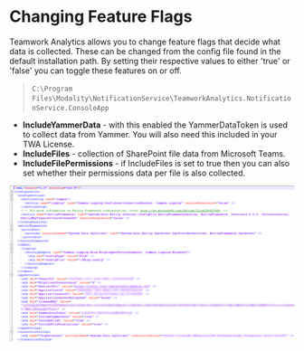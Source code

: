 # Changing Feature Flags

Teamwork Analytics allows you to change feature flags that decide what data is collected. These can be changed from the config file found in the default installation path. By setting their respective values to either 'true' or 'false' you can toggle these features on or off.

>`C:\Program Files\Modality\NotificationService\TeamworkAnalytics.NotificationService.ConsoleApp`

- **IncludeYammerData** - with this enabled the YammerDataToken is used to collect data from Yammer. You will also need this included in your TWA License.
- **IncludeFiles** - collection of SharePoint file data from Microsoft Teams.
- **IncludeFilePermissions** - if IncludeFiles is set to true then you can also set whether their permissions data per file is also collected. 

![configFeatureFlags](images/ConfigFeatureFlags.png)